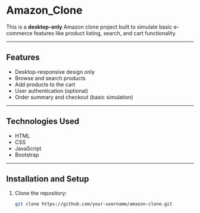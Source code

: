 # Amazon_Clone

This is a **desktop-only** Amazon clone project built to simulate basic e-commerce features like product listing, search, and cart functionality.

---

## Features

- Desktop-responsive design only
- Browse and search products
- Add products to the cart
- User authentication (optional)
- Order summary and checkout (basic simulation)

---

## Technologies Used

- HTML  
- CSS  
- JavaScript  
- Bootstrap
---

## Installation and Setup

1. Clone the repository:
   ```bash
   git clone https://github.com/your-username/amazon-clone.git
